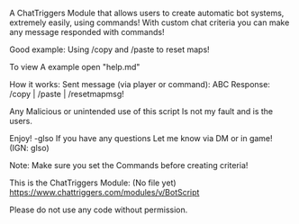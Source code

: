 A ChatTriggers Module that allows users to create automatic bot systems, extremely easily, using commands! With custom chat criteria you can make any message responded with commands!

Good example: Using /copy and /paste to reset maps!

To view A example open "help.md"

How it works:
Sent message (via player or command): ABC
Response: /copy | /paste | /resetmapmsg!

Any Malicious or unintended use of this script Is not my fault and is the users.

Enjoy! -glso
If you have any questions Let me know via DM or in game! (IGN: glso)

Note: Make sure you set the Commands before creating criteria!

This is the ChatTriggers Module: (No file yet)
https://www.chattriggers.com/modules/v/BotScript

Please do not use any code without permission.
